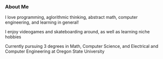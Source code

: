 ### About Me

I love programming, aglorithmic thinking, abstract math, computer engineering, and learning in general!

I enjoy videogames and skateboarding around, as well as learning niche hobbies

Currently pursuing 3 degrees in Math, Computer Science, and Electrical and Computer Engineering at Oregon State University

<!--
**Jonas-Carew/Jonas-Carew** is a ✨ _special_ ✨ repository because its `README.md` (this file) appears on your GitHub profile.

Here are some ideas to get you started:

- 🔭 I’m currently working on ...
- 🌱 I’m currently learning ...
- 👯 I’m looking to collaborate on ...
- 🤔 I’m looking for help with ...
- 💬 Ask me about ...
- 📫 How to reach me: ...
- 😄 Pronouns: ...
- ⚡ Fun fact: ...
-->
